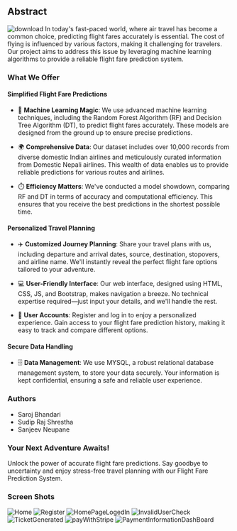 ## Abstract
![download](https://github.com/saroj-17/FlightFarePredectionSystem/assets/115420182/88ac963f-95fb-4aa5-ad1a-88f10ce793c5)
In today's fast-paced world, where air travel has become a common choice, predicting flight fares accurately is essential. The cost of flying is influenced by various factors, making it challenging for travelers. Our project aims to address this issue by leveraging machine learning algorithms to provide a reliable flight fare prediction system.



### **What We Offer**

#### **Simplified Flight Fare Predictions**

- 🧠 **Machine Learning Magic**: We use advanced machine learning techniques, including the Random Forest Algorithm (RF) and Decision Tree Algorithm (DT), to predict flight fares accurately. These models are designed from the ground up to ensure precise predictions.

- 🌍 **Comprehensive Data**: Our dataset includes over 10,000 records from diverse domestic Indian airlines and meticulously curated information from Domestic Nepali airlines. This wealth of data enables us to provide reliable predictions for various routes and airlines.

- ⏱️ **Efficiency Matters**: We've conducted a model showdown, comparing RF and DT in terms of accuracy and computational efficiency. This ensures that you receive the best predictions in the shortest possible time.

#### **Personalized Travel Planning**

- ✈️ **Customized Journey Planning**: Share your travel plans with us, including departure and arrival dates, source, destination, stopovers, and airline name. We'll instantly reveal the perfect flight fare options tailored to your adventure.

- 💻 **User-Friendly Interface**: Our web interface, designed using HTML, CSS, JS, and Bootstrap, makes navigation a breeze. No technical expertise required—just input your details, and we'll handle the rest.

- 👤 **User Accounts**: Register and log in to enjoy a personalized experience. Gain access to your flight fare prediction history, making it easy to track and compare different options.

#### **Secure Data Handling**

- 🗄️ **Data Management**: We use MYSQL, a robust relational database management system, to store your data securely. Your information is kept confidential, ensuring a safe and reliable user experience.

### **Authors**

- Saroj Bhandari
- Sudip Raj Shrestha
- Sanjeev Neupane

### **Your Next Adventure Awaits!**

Unlock the power of accurate flight fare predictions. Say goodbye to uncertainty and enjoy stress-free travel planning with our Flight Fare Prediction System.


### Screen Shots 
![Home](https://github.com/saroj-17/FlightFarePredectionSystem/assets/115420182/13544cd9-8c61-4971-a929-6352a8b7d007)
![Register](https://github.com/saroj-17/FlightFarePredectionSystem/assets/115420182/5fc3eef9-4c89-4d2c-9923-2ef2b247a05d)
![HomePageLogedIn](https://github.com/saroj-17/FlightFarePredectionSystem/assets/115420182/0acfc9b4-99f7-4ae2-ae35-8a9ad187b212)
![InvalidUserCheck](https://github.com/saroj-17/FlightFarePredectionSystem/assets/115420182/debcbc91-bef7-4dbf-8ece-3e5d13b5f490)
![TicketGenerated](https://github.com/saroj-17/FlightFarePredectionSystem/assets/115420182/9078e7e5-b4c6-4130-8f8a-b6c23ee0c804)
![payWithStripe](https://github.com/saroj-17/FlightFarePredectionSystem/assets/115420182/9e3b3388-4e5c-421a-afea-2d5898f6ca32)
![PaymentInformationDashBoard](https://github.com/saroj-17/FlightFarePredectionSystem/assets/115420182/1111b1e9-b6c8-44c3-957e-5e9eec4c19d2)


